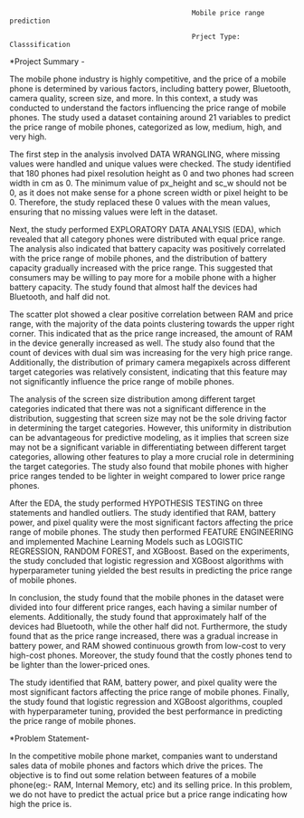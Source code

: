                                                  Mobile price range prediction
                                                 
                                                 Prject Type: Classsification
*Project Summary -

The mobile phone industry is highly competitive, and the price of a mobile phone is determined by various factors, including battery power, Bluetooth, camera quality, screen size, and more. In this context, a study was conducted to understand the factors influencing the price range of mobile phones. The study used a dataset containing around 21 variables to predict the price range of mobile phones, categorized as low, medium, high, and very high.

The first step in the analysis involved DATA WRANGLING, where missing values were handled and unique values were checked. The study identified that 180 phones had pixel resolution height as 0 and two phones had screen width in cm as 0. The minimum value of px_height and sc_w should not be 0, as it does not make sense for a phone screen width or pixel height to be 0. Therefore, the study replaced these 0 values with the mean values, ensuring that no missing values were left in the dataset.

Next, the study performed EXPLORATORY DATA ANALYSIS (EDA), which revealed that all category phones were distributed with equal price range. The analysis also indicated that battery capacity was positively correlated with the price range of mobile phones, and the distribution of battery capacity gradually increased with the price range. This suggested that consumers may be willing to pay more for a mobile phone with a higher battery capacity. The study found that almost half the devices had Bluetooth, and half did not.

The scatter plot showed a clear positive correlation between RAM and price range, with the majority of the data points clustering towards the upper right corner. This indicated that as the price range increased, the amount of RAM in the device generally increased as well. The study also found that the count of devices with dual sim was increasing for the very high price range. Additionally, the distribution of primary camera megapixels across different target categories was relatively consistent, indicating that this feature may not significantly influence the price range of mobile phones.

The analysis of the screen size distribution among different target categories indicated that there was not a significant difference in the distribution, suggesting that screen size may not be the sole driving factor in determining the target categories. However, this uniformity in distribution can be advantageous for predictive modeling, as it implies that screen size may not be a significant variable in differentiating between different target categories, allowing other features to play a more crucial role in determining the target categories. The study also found that mobile phones with higher price ranges tended to be lighter in weight compared to lower price range phones.

After the EDA, the study performed HYPOTHESIS TESTING on three statements and handled outliers. The study identified that RAM, battery power, and pixel quality were the most significant factors affecting the price range of mobile phones. The study then performed FEATURE ENGINEERING and implemented Machine Learning Models such as LOGISTIC REGRESSION, RANDOM FOREST, and XGBoost. Based on the experiments, the study concluded that logistic regression and XGBoost algorithms with hyperparameter tuning yielded the best results in predicting the price range of mobile phones.

In conclusion, the study found that the mobile phones in the dataset were divided into four different price ranges, each having a similar number of elements. Additionally, the study found that approximately half of the devices had Bluetooth, while the other half did not. Furthermore, the study found that as the price range increased, there was a gradual increase in battery power, and RAM showed continuous growth from low-cost to very high-cost phones. Moreover, the study found that the costly phones tend to be lighter than the lower-priced ones.

The study identified that RAM, battery power, and pixel quality were the most significant factors affecting the price range of mobile phones. Finally, the study found that logistic regression and XGBoost algorithms, coupled with hyperparameter tuning, provided the best performance in predicting the price range of mobile phones.


*Problem Statement-

In the competitive mobile phone market, companies want to understand sales data of mobile phones and factors which drive the prices. The objective is to find out some relation between features of a mobile phone(eg:- RAM, Internal Memory, etc) and its selling price. In this problem, we do not have to predict the actual price but a price range indicating how high the price is.
